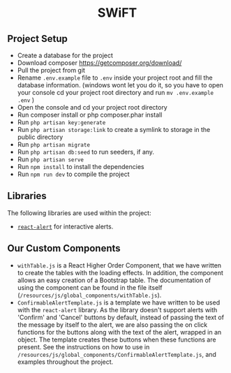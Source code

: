 <h1 align="center">SWiFT</h1>

## Project Setup
* Create a database for the project
* Download composer https://getcomposer.org/download/
* Pull the project from git
* Rename ```.env.example``` file to ```.env``` inside your project root and fill the database information. (windows wont let you do it, so you have to open your console cd your project root directory and run ```mv .env.example .env``` )
* Open the console and cd your project root directory
* Run composer install or php composer.phar install
* Run ```php artisan key:generate```
* Run ```php artisan storage:link``` to create a symlink to storage in the public directory
* Run ```php artisan migrate```
* Run ```php artisan db:seed``` to run seeders, if any.
* Run ```php artisan serve```
* Run ```npm install``` to install the dependencies
* Run ```npm run dev``` to compile the project

## Libraries
The following libraries are used within the project:
* [```react-alert```](https://www.npmjs.com/package/react-alert) for interactive alerts.

## Our Custom Components
* ```withTable.js``` is a React Higher Order Component, that we have written to create the tables with the loading effects. In addition, the component allows an easy creation of a Bootstrap table. The documentation of using the component can be found in the file itself (```/resources/js/global_components/withTable.js```).
* ```ConfirmableAlertTemplate.js``` is a template we have written to be used with the ```react-alert``` library. As the library doesn't support alerts with 'Confirm' and 'Cancel' buttons by default, instead of passing the text of the message by itself to the alert, we are also passing the on click functions for the buttons along with the text of the alert, wrapped in an object. The template creates these buttons when these functions are present. See the instructions on how to use in ```/resources/js/global_components/ConfirmableAlertTemplate.js```, and examples throughout the project.